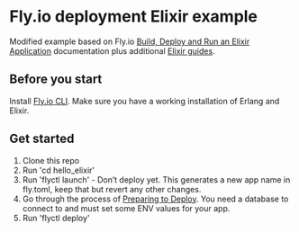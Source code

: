 # Fly.io deployment Elixir example

Modified example based on Fly.io [Build, Deploy and Run an Elixir Application](https://fly.io/docs/getting-started/elixir/) documentation plus additional [Elixir guides](https://fly.io/docs/guides/#elixir).

## Before you start

Install [Fly.io CLI](https://fly.io/docs/getting-started/installing-flyctl/). 
Make sure you have a working installation of Erlang and Elixir.


## Get started 

1. Clone this repo
2. Run 'cd hello_elixir'
4. Run 'flyctl launch' - Don’t deploy yet. This generates a new app name in fly.toml, keep that but revert any other changes.
4. Go through the process of [Preparing to Deploy](https://fly.io/docs/getting-started/elixir/#preparing-to-deploy). You need a database to connect to and must set some ENV values for your app. 
5. Run 'flyctl deploy'

